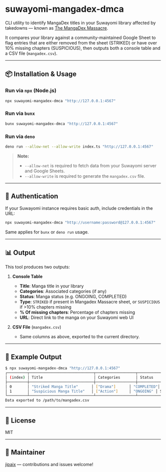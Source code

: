 # suwayomi-mangadex-dmca

CLI utility to identify MangaDex titles in your Suwayomi library affected by takedowns — known as [The MangaDex Massacre](https://docs.google.com/spreadsheets/d/1vxvAHxmLLgAEEq-jWbDw5fxHMdz1N_PNWe3OPXtrin0).

It compares your library against a community-maintained Google Sheet to flag entries that are either removed from the sheet (STRIKED) or have over 10% missing chapters (SUSPICIOUS), then outputs both a console table and a CSV file (`mangadex.csv`).

---

## 📦 Installation & Usage

### Run via `npx` (Node.js)

```bash
npx suwayomi-mangadex-dmca "http://127.0.0.1:4567"
```

### Run via `bunx`

```bash
bunx suwayomi-mangadex-dmca "http://127.0.0.1:4567"
```

### Run via `deno`

```bash
deno run --allow-net --allow-write index.ts "http://127.0.0.1:4567"
```

> **Note:**
>
> * `--allow-net` is required to fetch data from your Suwayomi server and Google Sheets.
> * `--allow-write` is required to generate the `mangadex.csv` file.

---

## 🔐 Authentication

If your Suwayomi instance requires basic auth, include credentials in the URL:

```bash
npx suwayomi-mangadex-dmca "http://username:password@127.0.0.1:4567"
```

Same applies for `bunx` or `deno run` usage.

---

## 📊 Output

This tool produces two outputs:

1. **Console Table**

   * **Title**: Manga title in your library
   * **Categories**: Associated categories (if any)
   * **Status**: Manga status (e.g. ONGOING, COMPLETED)
   * **Type**: `STRIKED` if present in Mangadex Massacre sheet, or `SUSPICIOUS` if >10% chapters missing
   * **% Of missing chapters**: Percentage of chapters missing
   * **URL**: Direct link to the manga on your Suwayomi web UI

2. **CSV File** (`mangadex.csv`)

   * Same columns as above, exported to the current directory.

---

## 🧪 Example Output

```bash
$ npx suwayomi-mangadex-dmca "http://127.0.0.1:4567"
┌─────────┬─────────────────────────────┬──────────────────┬────────────┬───────────────┬─────────────────────────┬────────────────────────────────────────┐
│ (index) │ Title                       │ Categories       │ Status     │ Type          │ % Of missing chapters  │ URL                                    │
├─────────┼─────────────────────────────┼──────────────────┼────────────┼───────────────┼─────────────────────────┼────────────────────────────────────────┤
│ 0       │ "Striked Manga Title"      │ ["Drama"]      │ "COMPLETED"│ STRIKED       │ 100.00                │ "http://127.0.0.1:4567/manga/11111"  │
│ 1       │ "Suspicious Manga Title"   │ ["Action"]     │ "ONGOING" │ SUSPICIOUS    │ 41.20                 │ "http://127.0.0.1:4567/manga/22222"  │
└─────────┴─────────────────────────────┴──────────────────┴────────────┴───────────────┴─────────────────────────┴────────────────────────────────────────┘
Data exported to /path/to/mangadex.csv
```

---

## 📄 License

MIT

---

## 👤 Maintainer

[jipaix](https://github.com/jipaix) — contributions and issues welcome!
